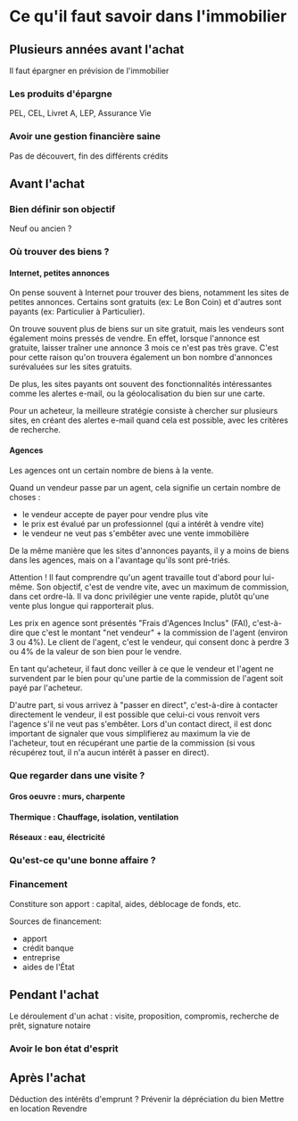 # Ce qu'il faut savoir dans l'immobilier

## Plusieurs années avant l'achat

Il faut épargner en prévision de l'immobilier

### Les produits d'épargne

PEL, CEL, Livret A, LEP, Assurance Vie

### Avoir une gestion financière saine

Pas de découvert, fin des différents crédits

## Avant l'achat

### Bien définir son objectif
Neuf ou ancien ?

### Où trouver des biens ?

#### Internet, petites annonces

On pense souvent à Internet pour trouver des biens, notamment les sites de petites annonces.
Certains sont gratuits (ex: Le Bon Coin) et d'autres sont payants (ex: Particulier à Particulier).

On trouve souvent plus de biens sur un site gratuit, mais les vendeurs sont également moins pressés de vendre.
En effet, lorsque l'annonce est gratuite, laisser traîner une annonce 3 mois ce n'est pas très grave.
C'est pour cette raison qu'on trouvera également un bon nombre d'annonces surévaluées sur les sites gratuits.

De plus, les sites payants ont souvent des fonctionnalités intéressantes comme les alertes e-mail, ou la géolocalisation du bien sur une carte.

Pour un acheteur, la meilleure stratégie consiste à chercher sur plusieurs sites, en créant des alertes e-mail quand cela est possible, avec les critères de recherche.

#### Agences

Les agences ont un certain nombre de biens à la vente.

Quand un vendeur passe par un agent, cela signifie un certain nombre de choses :
* le vendeur accepte de payer pour vendre plus vite
* le prix est évalué par un professionnel (qui a intérêt à vendre vite)
* le vendeur ne veut pas s'embêter avec une vente immobilière

De la même manière que les sites d'annonces payants, il y a moins de biens dans les agences, mais on a l'avantage qu'ils sont pré-triés.

Attention ! Il faut comprendre qu'un agent travaille tout d'abord pour lui-même.
Son objectif, c'est de vendre vite, avec un maximum de commission, dans cet ordre-là.
Il va donc privilégier une vente rapide, plutôt qu'une vente plus longue qui rapporterait plus.

Les prix en agence sont présentés "Frais d'Agences Inclus" (FAI), c'est-à-dire que c'est le montant "net vendeur" + la commission de l'agent (environ 3 ou 4%).
Le client de l'agent, c'est le vendeur, qui consent donc à perdre 3 ou 4% de la valeur de son bien pour le vendre.

En tant qu'acheteur, il faut donc veiller à ce que le vendeur et l'agent ne survendent par le bien pour qu'une partie de la commission de l'agent soit payé par l'acheteur.

D'autre part, si vous arrivez à "passer en direct", c'est-à-dire à contacter directement le vendeur, il est possible que celui-ci vous renvoit vers l'agence s'il ne veut pas s'embêter.
Lors d'un contact direct, il est donc important de signaler que vous simplifierez au maximum la vie de l'acheteur, tout en récupérant une partie de la commission (si vous récupérez tout, il n'a aucun intérêt à passer en direct).

### Que regarder dans une visite ?

#### Gros oeuvre : murs, charpente

#### Thermique : Chauffage, isolation, ventilation

#### Réseaux : eau, électricité

### Qu'est-ce qu'une bonne affaire ?


### Financement

Constiture son apport : capital, aides, déblocage de fonds, etc.

Sources de financement:
* apport
* crédit banque
* entreprise
* aides de l'État

## Pendant l'achat

Le déroulement d'un achat : visite, proposition, compromis, recherche
de prêt, signature notaire

### Avoir le bon état d'esprit

## Après l'achat

Déduction des intérêts d'emprunt ?
Prévenir la dépréciation du bien
Mettre en location
Revendre

